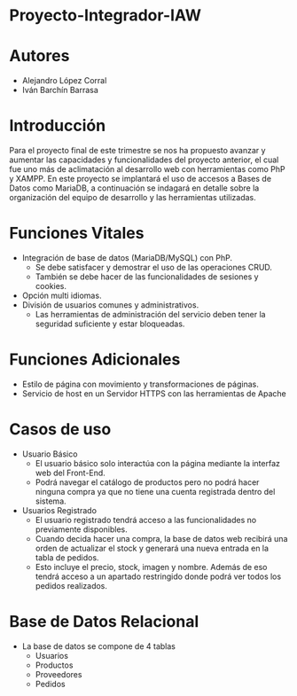 # Proyecto-Integrador-IAW
# Autores
- Alejandro López Corral
- Iván Barchín Barrasa
# Introducción
Para el proyecto final de este trimestre se nos ha propuesto avanzar y aumentar las capacidades y funcionalidades del proyecto anterior, el cual fue uno más de aclimatación al desarrollo web con herramientas como PhP y XAMPP. 
En este proyecto se implantará el uso de accesos a Bases de Datos como MariaDB, a continuación se indagará en detalle sobre la organización del equipo de desarrollo y las herramientas utilizadas.
# Funciones Vitales
-   Integración de base de datos (MariaDB/MySQL) con PhP.
    -   Se debe satisfacer y demostrar el uso de las operaciones CRUD.
    -   También se debe hacer de las funcionalidades de sesiones y cookies.
-   Opción multi idiomas.
-   División de usuarios comunes y administrativos.
    -   Las herramientas de administración del servicio deben tener la seguridad suficiente y estar bloqueadas.
# Funciones Adicionales
-   Estilo de página con movimiento y transformaciones de páginas.
-   Servicio de host en un Servidor HTTPS con las herramientas de Apache
# Casos de uso
-   Usuario Básico
    -   El usuario básico solo interactúa con la página mediante la interfaz web del Front-End. 
    -   Podrá navegar el catálogo de productos pero no podrá hacer ninguna compra ya que no tiene una cuenta registrada dentro del sistema.
-   Usuarios Registrado
    -   El usuario registrado tendrá acceso a las funcionalidades no previamente disponibles. 
    -   Cuando decida hacer una compra, la base de datos web recibirá una orden de actualizar el stock y generará una nueva entrada en la tabla de pedidos.
    -   Esto incluye el precio, stock, imagen y nombre. Además de eso tendrá acceso a un apartado restringido donde podrá ver todos los pedidos realizados. 
# Base de Datos Relacional
-   La base de datos se compone de 4 tablas
    -   Usuarios
    -   Productos
    -   Proveedores
    -   Pedidos
